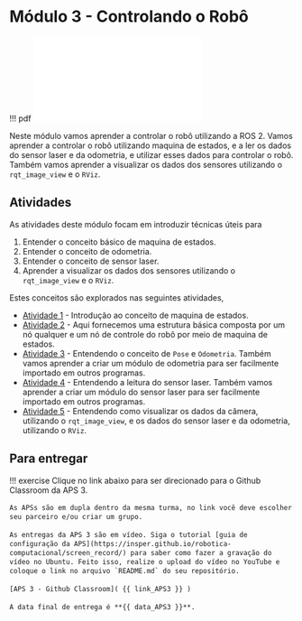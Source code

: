 # Módulo 3 - Controlando o Robô

!!! pdf
    ![](slides.pdf)


Neste módulo vamos aprender a controlar o robô utilizando a ROS 2. Vamos aprender a controlar o robô utilizando maquina de estados, e a ler os dados do sensor laser e da odometria, e utilizar esses dados para controlar o robô. Também vamos aprender a visualizar os dados dos sensores utilizando o `rqt_image_view` e o `RViz`.

## Atividades
As atividades deste módulo focam em introduzir técnicas úteis para 

1. Entender o conceito básico de maquina de estados.
2. Entender o conceito de odometria.
3. Entender o conceito de sensor laser.
4. Aprender a visualizar os dados dos sensores utilizando o `rqt_image_view` e o `RViz`.

Estes conceitos são explorados nas seguintes atividades,

- [Atividade 1](atividades/1-maquina-de-estados.md) - Introdução ao conceito de maquina de estados.
- [Atividade 2](atividades/2-estrutura-basica.md) - Aqui fornecemos uma estrutura básica composta por um nó qualquer e um nó de controle do robô por meio de maquina de estados.
- [Atividade 3](atividades/3-odometria.md) - Entendendo o conceito de `Pose` e `Odometria`. Também vamos aprender a criar um módulo de odometria para ser facilmente importado em outros programas.
- [Atividade 4](atividades/4-laser.md) - Entendendo a leitura do sensor laser. Também vamos aprender a criar um módulo do sensor laser para ser facilmente importado em outros programas.
- [Atividade 5](atividades/5-visualizacao.md) - Entendendo como visualizar os dados da câmera, utilizando o `rqt_image_view`, e os dados do sensor laser e da odometria, utilizando o `RViz`.

## Para entregar

!!! exercise
    Clique no link abaixo para ser direcionado para o Github Classroom da APS 3.

    As APSs são em dupla dentro da mesma turma, no link você deve escolher seu parceiro e/ou criar um grupo.

    As entregas da APS 3 são em vídeo. Siga o tutorial [guia de configuração da APS](https://insper.github.io/robotica-computacional/screen_record/) para saber como fazer a gravação do vídeo no Ubuntu. Feito isso, realize o upload do vídeo no YouTube e coloque o link no arquivo `README.md` do seu repositório.

    [APS 3 - Github Classroom]( {{ link_APS3 }} )

    A data final de entrega é **{{ data_APS3 }}**.
